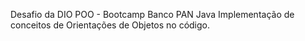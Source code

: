 Desafio da DIO POO -  Bootcamp Banco PAN Java
Implementação de conceitos de Orientações de Objetos no código.
